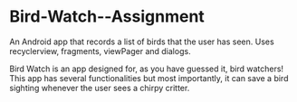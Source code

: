 # Bird-Watch--Assignment
An Android app that records a list of birds that the user has seen. Uses recyclerview, fragments, viewPager and dialogs.

Bird Watch is an app designed for, as you have guessed it, bird watchers! This app has several functionalities but most importantly, it can save a bird sighting whenever the user sees a chirpy critter.   

 
 
